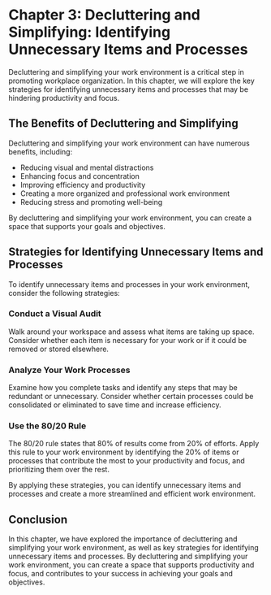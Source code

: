 Chapter 3: Decluttering and Simplifying: Identifying Unnecessary Items and Processes
====================================================================================

Decluttering and simplifying your work environment is a critical step in promoting workplace organization. In this chapter, we will explore the key strategies for identifying unnecessary items and processes that may be hindering productivity and focus.

The Benefits of Decluttering and Simplifying
--------------------------------------------

Decluttering and simplifying your work environment can have numerous benefits, including:

* Reducing visual and mental distractions
* Enhancing focus and concentration
* Improving efficiency and productivity
* Creating a more organized and professional work environment
* Reducing stress and promoting well-being

By decluttering and simplifying your work environment, you can create a space that supports your goals and objectives.

Strategies for Identifying Unnecessary Items and Processes
----------------------------------------------------------

To identify unnecessary items and processes in your work environment, consider the following strategies:

### Conduct a Visual Audit

Walk around your workspace and assess what items are taking up space. Consider whether each item is necessary for your work or if it could be removed or stored elsewhere.

### Analyze Your Work Processes

Examine how you complete tasks and identify any steps that may be redundant or unnecessary. Consider whether certain processes could be consolidated or eliminated to save time and increase efficiency.

### Use the 80/20 Rule

The 80/20 rule states that 80% of results come from 20% of efforts. Apply this rule to your work environment by identifying the 20% of items or processes that contribute the most to your productivity and focus, and prioritizing them over the rest.

By applying these strategies, you can identify unnecessary items and processes and create a more streamlined and efficient work environment.

Conclusion
----------

In this chapter, we have explored the importance of decluttering and simplifying your work environment, as well as key strategies for identifying unnecessary items and processes. By decluttering and simplifying your work environment, you can create a space that supports productivity and focus, and contributes to your success in achieving your goals and objectives.
